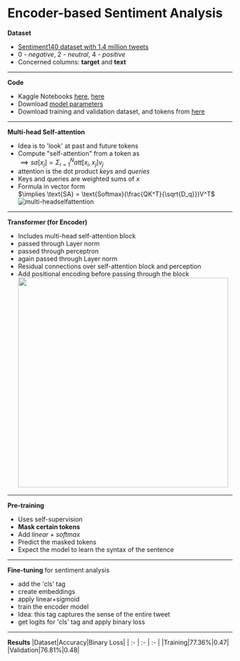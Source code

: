 # Encoder-based Sentiment Analysis
**Dataset**
* [Sentiment140 dataset with 1.4 million tweets](https://www.kaggle.com/datasets/kazanova/sentiment140/data)
* 0 - *negative*, 2 - *neutral*, 4 - *positive*
* Concerned columns: **target** and **text**
---
**Code**
* Kaggle Notebooks [here](https://www.kaggle.com/code/kartikeysharmaah/1rt720-notebook-2), [here](https://www.kaggle.com/code/kartikeysharmaah/1tr720-notebook-3)
* Download [model parameters](https://www.kaggle.com/models/kartikeysharmaah/bert-encoder-model)
* Download training and validation dataset, and tokens from [here](https://www.kaggle.com/datasets/kartikeysharmaah/twitter-text-dataset)
---
**Multi-head Self-attention**
* Idea is to 'look' at past and future tokens
* Compute "self-attention" from a token as   
  $\implies sa[x_j] = \Sigma_{i=1}^{N}att[x_i,x_j]v_j$
* attention is the dot product *keys* and *queries*
* Keys and queries are weighted sums of $x$
* Formula in vector form   
  $\implies \text{SA} = \text{Softmax}(\frac{QK^T}{\sqrt{D_q}})V^T$   
![multi-headselfattention](https://miro.medium.com/max/469/1*GsLQLch51d7excmuAi4UzQ.png)
---
**Transformer (for Encoder)**
* Includes multi-head self-attention block
* passed through Layer norm
* passed through perceptron
* again passed through Layer norm
* Residual connections over self-attention block and perception
* Add positional encoding before passing through the block   
  <img src="https://heidloff.net/assets/img/2023/02/transformers.png" width="470px"/>
---
**Pre-training**
* Uses self-supervision
* **Mask certain tokens**
* Add *linear + softmax*
* Predict the masked tokens
* Expect the model to learn the syntax of the sentence
---
**Fine-tuning** for sentiment analysis
* add the 'cls' tag
* create embeddings
* apply linear+sigmoid
* train the encoder model
* Idea: this tag captures the sense of the entire tweet
* get logits for 'cls' tag and apply binary loss
---
**Results**
|Dataset|Accuracy|Binary Loss|
| :- | :- | :- |
|Training|77.36%|0.47|
|Validation|76.81%|0.48|
